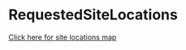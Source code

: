 # RequestedSiteLocations

[Click here for site locations map](https://allankavuma.github.io/RequestedSiteLocations/SiteLocations)
